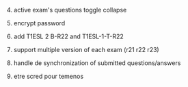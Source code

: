 4. active exam's questions toggle collapse

5. encrypt password

6. add T1ESL 2 B-R22 and T1ESL-1-T-R22

7. support multiple version of each exam (r21 r22 r23)

8. handle de synchronization of submitted questions/answers

9. etre scred pour temenos 
